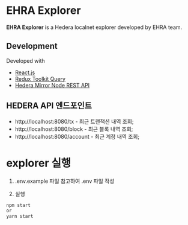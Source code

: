 # EHRA Explorer

**EHRA Explorer** is a Hedera localnet explorer developed by EHRA team.

## Development
Developed with 
- [React.js](https://reactjs.org/)
- [Redux Toolkit Query](https://redux-toolkit.js.org/rtk-query/overview)
- [Hedera Mirror Node REST API](https://mainnet-public.mirrornode.hedera.com/api/v1/docs/)

## HEDERA API 엔드포인트
- http://localhost:8080/tx - 최근 트랜잭션 내역 조회;
- http://localhost:8080/block - 최근 블록 내역 조회;
- http://localhost:8080/account - 최근 계정 내역 조회;

# explorer 실행
1. .env.example 파일 참고하여 .env 파일 작성

2. 실행
```bash
npm start
or
yarn start
```
